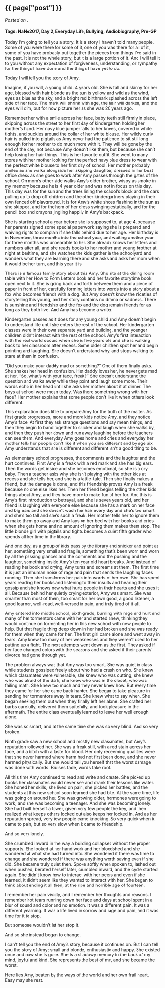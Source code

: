 

## {{ page["post"] }}

*Posted on <!--{ page["date"] }-->.*

#### Tags: NaNo2017, Day 2, Everyday Life, Bullying, Audiobiography, Pre-GP

Today I’m going to tell you a story.  It is a story I haven’t told many people.  Some of you were there for some of it, one of you was there for all of it, some of you have probably put together the pieces from things I’ve said in the past.  It is not the whole story, but it is a large portion of it.  And I will tell it to you without any expectation of forgiveness, understanding, or sympathy for the things I have done and the things I have yet to do.

Today I will tell you the story of Amy.

Imagine, if you will, a young child.  4 years old.  She is tall and skinny for her age, blessed with hair blonde as the sun is yellow and wild as the wind, eyes as blue as the sky, and a bright red birthmark splashed across the left side of her face.  The mark will shrink with age, the hair will darken, and the eyes will dim, but for now picture her as she was 20 years ago.  

Remember her with a smile across her face, baby teeth still firmly in place, skipping across the street to her first day of kindergarten holding her mother’s hand.  Her navy blue jumper falls to her knees, covered in white tights, and buckles around the collar of her white blouse.  Her wildly curly hair is pulled into pigtails as Amy never had the patience to sit still long enough for her mother to do much more with it.  They will be gone by the end of the day, not because Amy doesn’t like them, but because she can’t help losing her hair things.  This is her favorite outfit.  She went to many stores with her mother looking for the perfect navy blue dress to wear with the perfect white blouse to her first day of school.  Her mother probably smiles as she walks alongside her skipping daughter, dressed in her best office dress as she goes to work after Amy passes through the gates of the school.  On mom’s other side walks Amy’s older brother, wispy as smoke in my memory because he is 4 year older and was not in focus on this day.  This day was for the sun and the trees lining the school’s block and the cars pulling up to drop off children and the other kindergartners playing in their own fenced off playground.  It is for Amy’s white shoes flashing in the sun as she skipped, and for the hem of her dress swinging estatically, and for the pencil box and crayons jingling happily in Amy’s backpack.

She is starting school a year before she is supposed to, at age 4, because her parents signed some special paperwork saying she is prepared and waiving rights to complain if she falls behind due to her age.  Her birthday is in November, three months into the school year, and waiting another year for three months was unbearable to her.  She already knows her letters and numbers after all, and she reads books to her mother and young brother at night at bedtime, and she watches the kids gather in the schoolyard and wonders what they are learning there and she asks and asks her mom when it would be her turn, and this year it is.

There is a famous family story about this Amy.  She sits at the dining room table with her How to Form Letters book and her favorite storytime book open next to it.  She is going back and forth between them and a piece of paper in front of her, carefully forming letters into words into a story about a fox who becomes friends with a dog.  But Amy doesn’t know the niceties of storytelling this young, and her story contains no drama or sadness.  There is sunshine and friendship and the fox and the dog remain friends for as long as they both live.  And Amy has become a writer.

Kindergarten passes as it does for any young child and Amy doesn’t begin to understand life until she enters the rest of the school.  Her kindergarten classes were in their own separate yard and building, and the younger children didn’t interact with the rest of the school.  Amy’s first interaction with the real world occurs when she is five years old and she is walking back to her classroom after recess.  Some older children spot her and begin pointing and laughing.  She doesn’t understand why, and stops walking to stare at them in confusion.

“Did you make your daddy mad or something?”  One of them finally asks.  She shakes her head in confusion.  Her daddy loves her, he never gets mad at her.  “So, what’s with your face, freak?”  She doesn’t understand the question and walks away while they point and laugh some more.  Their words echo in her head until she asks her mother about it at dinner.  The boys at school were mean today.  Was there something wrong with her face?  Her mother explains that some people don’t like it when others look different.

This explanation does little to prepare Amy for the truth of the matter.  As first grade progresses, more and more kids notice Amy, and they notice Amy’s face.  At first they ask strange questions and say mean things, and then they begin to band together to snicker and laugh when she walks by, and then they push her down and run away laughing before the teachers can see them.  And everyday Amy goes home and cries and everyday her mother tells her people don’t like it when you are different and by age six Amy understands that she is different and different isn’t a good thing to be.

As elementary school progresses, the comments and the laughter and the hurt continues.  First Amy is a freak with a red mark and she has big ears.  Then the words get inside and she becomes emotional, so she is a cry baby.  Then a teacher asks why she isn’t playing with the other kids at recess and she tells her, and she is a tattle-tale.  Then she finally makes a friend, but the damage is done, and this friendship proves Amy is a freak because no one else likes her.  Then her friend begins telling the other kids things about Amy, and they have more to make fun of her for.  And this is Amy’s first introduction to betrayal, and she is seven years old, and her friend is laughing with everyone else because she has a mark on her face and big ears and she doesn’t wash her hair every day and she’s too smart and she’s too tall and she’s such a freak.  Her mother tells her to ignore them to make them go away and Amy lays on her bed with her books and cries when she gets home and no amount of ignoring them makes them stop.  The little blonde girl with pigtails and tights becomes a quiet fifth grader who spends all her time in the library.

And one day, as a group of kids pass by the library and snicker and point at her, something very small and fragile, something that’s been worn and worn by all the passing glances and the comments and the pushing and the laughter, something inside Amy’s ten year old heart breaks.  And instead of reading her book and crying, Amy turns and screams at them.  The first time it is just an inhuman noise of rage and pain that sends the laughing faces running.  Then she transforms her pain into words of her own.  She has spent years reading her books and listening to their insults and hearing their gossip and she knows now what hurts people in their hearts and she uses it all.  Because behind her quietly crying exterior, Amy was smart.  She was smarter than most of them, too smart for her own good, a good listener, a good learner, well-read, well-versed in pain, and truly tired of it all.

Amy entered into middle school, sixth grade, burning with rage and hurt and many of her tormentors came with her and started anew, thinking they would continue on tormenting her in this new school with new people to help.  But that fragile thing deep down in her had broken and she was ready for them when they came for her.  The first girl came alone and went away in tears.  Amy knew too many of her weaknesses and they weren’t used to her putting up a fight.  The next attempts went down as the first.  They asked if her face changed colors with the seasons and she asked if their parents’ divorce had gone through yet.  

The problem always was that Amy was too smart.  She was quiet in class while students gossiped freely about who had a crush on who.  She knew which classmates were vulnerable, she knew who was cutting, she knew who was afraid of the dark, she knew who was in the closet, who was failing math.  She knew too much and they never knew how.  But every time they came for her she came back harder.  She began to take pleasure in sending her tormentors away in tears.  She knew what to say when.  She began seeking them out when they finally left her alone.  She crafted her barbs carefully, delivered them spitefully, and took pleasure in the aftermath.  The entire class eventually learned to leave her well enough alone.

She was so smart, and at the same time she was so very blind.  And so very broken.  

Ninth grade saw a new school and mostly new classmates, but Amy’s reputation followed her.  She was a freak still, with a red stain across her face, and a bitch with a taste for blood.  Her only redeeming qualities were that she never harmed where harm had not first been done, and she never harmed physically.  But she would tell you herself that the worst damage was done with words.  Bruises fade, words take root.

All this time Amy continued to read and write and create.  She picked up books her classmates would never see and drank their lessons like water.  She honed her skills, she lived on pain, she picked her battles, and the students at this new school soon learned she had bite.  At the same time, life was going on around her.  She was growing older, hormones were going to work, and she was becoming a teenager.  And she was becoming lonely.  She had built herself a tower, given very few people the key, and then realized what keeps others locked out also keeps her locked in.  And as her reputation spread, very few people came knocking.  So very quick when it came to pain, but so very slow when it came to friendship.  

And so very lonely.

She crumbled inward in the way a building collapses without the proper supports.  She looked at her handiwork and her bloodshed and she wondered at what she had turned into.  She wondered if there was time to change and she wondered if there was anything worth saving even if she did.  She became truly quiet then.  Spoke softly when spoken to, lashed out when pushed, berated herself later, crumbled inward, and the cycle started again.  She didn’t know how to interact with her peers and even if she learned, it didn’t seem like they wanted to interact with her.  She began to think about ending it all then, at the ripe and horrible age of fourteen.

I remember her pain vividly, and I remember her thoughts and reasons.  I remember hot tears running down her face and days at school spent in a blur of sound and color and no emotion.  It was a different pain.  It was a different yearning.  It was a life lived in sorrow and rage and pain, and it was time for it to stop.  

But someone wouldn’t let her stop it.

And so she instead began to change.

I can’t tell you the end of Amy’s story, because it continues on.  But I can tell you the story of Amy; small and blonde, enthusiastic and happy.  She existed once and now she is gone.  She is a shadowy memory in the back of my mind, joyful and kind.  She represents the best of me, and she became the worst.

Here lies Amy, beaten by the ways of the world and her own frail heart.  Easy may she rest.
